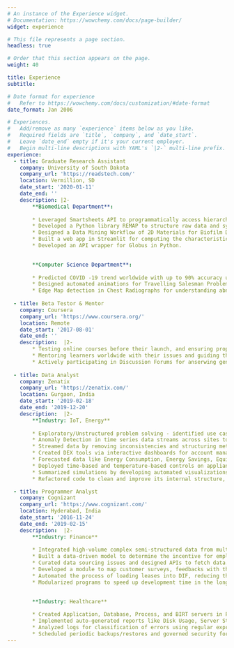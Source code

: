 ```yaml
---
# An instance of the Experience widget.
# Documentation: https://wowchemy.com/docs/page-builder/
widget: experience

# This file represents a page section.
headless: true

# Order that this section appears on the page.
weight: 40

title: Experience
subtitle:

# Date format for experience
#   Refer to https://wowchemy.com/docs/customization/#date-format
date_format: Jan 2006

# Experiences.
#   Add/remove as many `experience` items below as you like.
#   Required fields are `title`, `company`, and `date_start`.
#   Leave `date_end` empty if it's your current employer.
#   Begin multi-line descriptions with YAML's `|2-` multi-line prefix.
experience:
  - title: Graduate Research Assistant
    company: University of South Dakota
    company_url: 'https://readstech.com/'
    location: Vermillion, SD
    date_start: '2020-01-11'
    date_end: ''
    description: |2-
        **Biomedical Department**:
        
        * Leveraged Smartsheets API to programmatically access hierarchical data and transformed it into interactive dashboards.
        * Developed a Python library REMAP to structure raw data and sync with the Elasticsearch indexes.
        * Designed a Data Mining Workflow of 2D Materials for Biofilm Data and Information Discovery System.
        * Built a web app in Streamlit for computing the characteristics of 2D materials using Logistic Regression and KNN clustering.
        * Developed an API wrapper for Globus in Python.
        

        **Computer Science Department**:
        
        * Predicted COVID -19 trend worldwide with up to 90% accuracy using Polynomial Regression, Cross-Validation scheme, and visualizations.
        * Designed automated animations for Travelling Salesman Problem and String Matching using Genetic Algorithms. 
        * Edge Map detection in Chest Radiographs for understanding abnormalities using Computer Vision techniques and Deep Learning models.
        
  - title: Beta Testor & Mentor 
    company: Coursera
    company_url: 'https://www.coursera.org/'
    location: Remote
    date_start: '2017-08-01'
    date_end: ''
    description:  |2-        
        * Testing online courses before their launch, and ensuring proper content including videos, audio, quizes and assignments.
        * Mentoring learners worldwide with their issues and guiding them with career track.
        * Actively participating in Discussion Forums for anserwing general queries and exploring new ideas.
       
  - title: Data Analyst
    company: Zenatix
    company_url: 'https://zenatix.com/'
    location: Gurgaon, India
    date_start: '2019-02-18'
    date_end: '2019-12-20'
    description:  |2-
        **Industry: IoT, Energy**
        
        * Exploratory/Unstructured problem solving - identified use cases from big-time-series for scalability across customers.
        * Anomaly Detection in time series data streams across sites to benchmark data while normalizing it against external factors for actionable insights.
        * Streamed data by removing inconsistencies and structuring metrics.
        * Created DEX tools via interactive dashboards for account managers.
        * Forecasted data like Energy Consumption, Energy Savings, Equipment Failures, Controller Health with over 95% accuracy.
        * Deployed time-based and temperature-based controls on appliances.
        * Summarized simulations by developing automated visualizations.
        * Refactored code to clean and improve its internal structure, without changing its external functionality.

  - title: Programmer Analyst
    company: Cognizant
    company_url: 'https://www.cognizant.com/'
    location: Hyderabad, India
    date_start: '2016-11-24'
    date_end: '2019-02-15'
    description:  |2-
        **Industry: Finance**
        
        * Integrated high-volume complex semi-structured data from multiple systems.
        * Built a data-driven model to determine the incentive for employees.
        * Curated data sourcing issues and designed APIs to fetch data.
        * Developed a module to map customer surveys, feedbacks with the application.
        * Automated the process of loading leases into DIF, reducing the time by 70%.
        * Modularized programs to speed up development time in the long run.

        
        **Industry: Healthcare**
        
        * Created Application, Database, Process, and BIRT servers in PROD & UAT environments for new clients using AMIs, CloudFormation, and Puppet.
        * Implemented auto-generated reports like Disk Usage, Server States, and CPU monitoring to speed up hotfixes and patching on servers by 80%.
        * Analyzed logs for classification of errors using regular expressions and defining user usage statistics across multiple servers.
        * Scheduled periodic backups/restores and governed security for user groups.Integrated high-volume complex semi-structured data from multiple systems.
---
```

